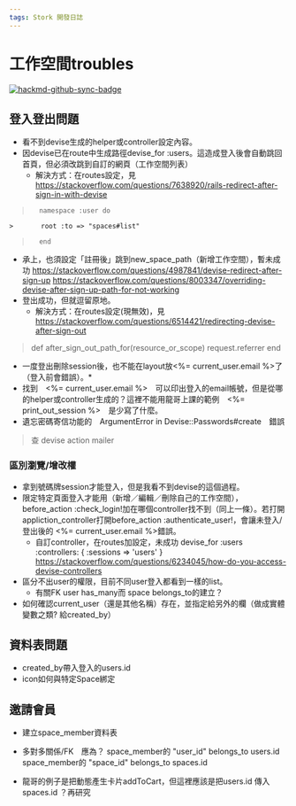 ```yaml
---
tags: Stork 開發日誌
---
```

# 工作空間troubles

[![hackmd-github-sync-badge](https://hackmd.io/gGivxzCKTaa4KvIEt53ihQ/badge)](https://hackmd.io/gGivxzCKTaa4KvIEt53ihQ)


## 登入登出問題
* 看不到devise生成的helper或controller設定內容。
* 因devise已在route中生成路徑devise_for :users。這造成登入後會自動跳回首頁，但必須改跳到自訂的網頁（工作空間列表）
    * 解決方式：在routes設定，見 https://stackoverflow.com/questions/7638920/rails-redirect-after-sign-in-with-devise
>       namespace :user do
    >       root :to => "spaces#list"
>       end
* 承上，也須設定「註冊後」跳到new_space_path（新增工作空間），暫未成功
    https://stackoverflow.com/questions/4987841/devise-redirect-after-sign-up
    https://stackoverflow.com/questions/8003347/overriding-devise-after-sign-up-path-for-not-working
* 登出成功，但就逗留原地。
    * 解決方式：在routes設定(現無效)，見 https://stackoverflow.com/questions/6514421/redirecting-devise-after-sign-out
>def after_sign_out_path_for(resource_or_scope)
>request.referrer
>end
* 一度登出刪除session後，也不能在layout放<%= current_user.email %>了（登入前會錯誤）。* 
* 找到　<%= current_user.email %>　可以印出登入的email帳號，但是從哪的helper或controller生成的？這裡不能用龍哥上課的範例　<%= print_out_session %>　是少寫了什麼。
* 遺忘密碼寄信功能的　ArgumentError in Devise::Passwords#create　錯誤
> 查 devise action mailer
    
### 區別瀏覽/增改權
* 拿到號碼牌session才能登入，但是我看不到devise的這個過程。
* 限定特定頁面登入才能用（新增／編輯／刪除自己的工作空間）， before_action :check_login!加在哪個controller找不到（同上一條）。若打開appliction_controller打開before_action :authenticate_user!，會讓未登入/登出後的 <%= current_user.email %>錯誤。
    * 自訂controller，在routes加設定，未成功  devise_for :users :controllers: { :sessions => 'users' }
    https://stackoverflow.com/questions/6234045/how-do-you-access-devise-controllers
* 區分不出user的權限，目前不同user登入都看到一樣的list。
    * 有關FK user has_many而 space belongs_to的建立？
* 如何確認current_user（還是其他名稱）存在，並指定給另外的欄（做成實體變數之類? 給created_by）

## 資料表問題

* created_by帶入登入的users.id
* icon如何與特定Space綁定

## 邀請會員
* 建立space_member資料表
* 多對多關係/FK　應為？
space_member的 "user_id" belongs_to users.id
space_member的 "space_id" belongs_to spaces.id

* 龍哥的例子是把動態產生卡片addToCart，但這裡應該是把users.id 傳入spaces.id ？再研究





